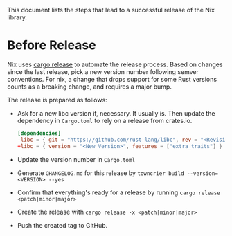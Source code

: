 This document lists the steps that lead to a successful release of the Nix
library.

# Before Release

Nix uses [cargo release](https://github.com/crate-ci/cargo-release) to automate
the release process. Based on changes since the last release, pick a new
version number following semver conventions. For nix, a change that drops
support for some Rust versions counts as a breaking change, and requires a
major bump.

The release is prepared as follows:

- Ask for a new libc version if, necessary. It usually is. Then update the
  dependency in `Cargo.toml` to rely on a release from crates.io.
 
  ```toml
  [dependencies]
  -libc = { git = "https://github.com/rust-lang/libc", rev = "<Revision>", features = ["extra_traits"] }
  +libc = { version = "<New Version>", features = ["extra_traits"] }
  ```
  
- Update the version number in `Cargo.toml`
- Generate `CHANGELOG.md` for this release by 
  `towncrier build --version=<VERSION> --yes`
- Confirm that everything's ready for a release by running
  `cargo release <patch|minor|major>`
- Create the release with `cargo release -x <patch|minor|major>`
- Push the created tag to GitHub.
